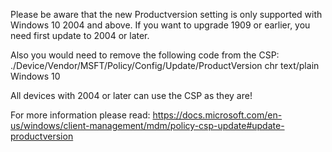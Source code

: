 Please be aware that the new Productversion setting is only supported with Windows 10 2004 and above. 
If you want to upgrade 1909 or earlier, you need first update to 2004 or later.

Also you would need to remove the following code from the CSP:
  <Item>
    <Target>
        <LocURI>./Device/Vendor/MSFT/Policy/Config/Update/ProductVersion</LocURI>
      </Target>
    <Meta>
      <Format xmlns="syncml:metinf">chr</Format>
      <Type>text/plain</Type>
    </Meta>
    <Data>Windows 10</Data>
  </Item>
  
  All devices with 2004 or later can use the CSP as they are!

For more information please read:
https://docs.microsoft.com/en-us/windows/client-management/mdm/policy-csp-update#update-productversion
